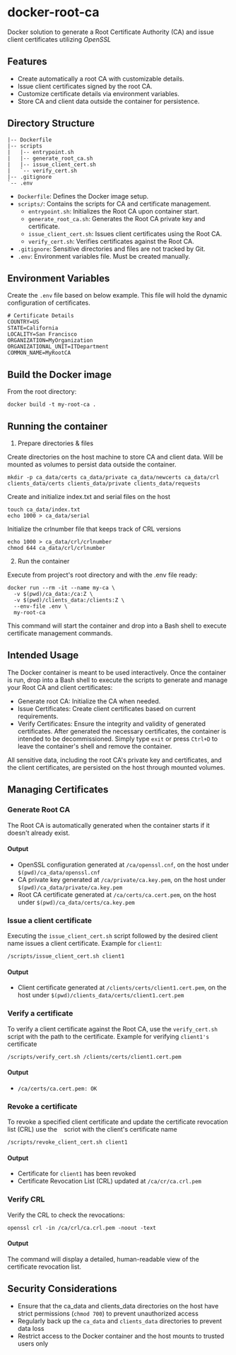 # docker-root-ca
Docker solution to generate a Root Certificate Authority (CA) and issue client certificates utilizing *OpenSSL*

## Features
* Create automatically a root CA with customizable details.
* Issue client certificates signed by the root CA.
* Customize certificate details via environment variables.
* Store CA and client data outside the container for persistence.

## Directory Structure
```
|-- Dockerfile
|-- scripts
|   |-- entrypoint.sh
|   |-- generate_root_ca.sh
|   |-- issue_client_cert.sh
|   `-- verify_cert.sh
|-- .gitignore
`-- .env
```

- `Dockerfile`: Defines the Docker image setup.
- `scripts/`: Contains the scripts for CA and certificate management.
  - `entrypoint.sh`: Initializes the Root CA upon container start.
  - `generate_root_ca.sh`: Generates the Root CA private key and certificate.
  - `issue_client_cert.sh`: Issues client certificates using the Root CA.
  - `verify_cert.sh`: Verifies certificates against the Root CA.
- `.gitignore`: Sensitive directories and files are not tracked by Git.
- `.env`: Environment variables file. Must be created manually.

##  Environment Variables
Create the ```.env``` file based on below example. This file will hold the dynamic configuration of certificates.
```env
# Certificate Details
COUNTRY=US
STATE=California
LOCALITY=San Francisco
ORGANIZATION=MyOrganization
ORGANIZATIONAL_UNIT=ITDepartment
COMMON_NAME=MyRootCA
```

## Build the Docker image
From the root directory:
```shell
docker build -t my-root-ca .
```

## Running the container
1. Prepare directories & files

Create directories on the host machine to store CA and client data. Will be mounted as volumes to persist data outside the container.
```shell
mkdir -p ca_data/certs ca_data/private ca_data/newcerts ca_data/crl clients_data/certs clients_data/private clients_data/requests 
```
Create and initialize index.txt and serial files on the host
```shell
touch ca_data/index.txt
echo 1000 > ca_data/serial
```
Initialize the crlnumber file that keeps track of CRL versions
```shell
echo 1000 > ca_data/crl/crlnumber
chmod 644 ca_data/crl/crlnumber
```


2. Run the container

Execute from project's root directory and with the .env file ready:
```shell
docker run --rm -it --name my-ca \
  -v $(pwd)/ca_data:/ca:Z \
  -v $(pwd)/clients_data:/clients:Z \
  --env-file .env \
  my-root-ca
```
This command will start the container and drop into a Bash shell to execute certificate management commands.

## Intended Usage

The Docker container is meant to be used interactively. Once the container is run, drop into a Bash shell to execute  the scripts to generate and manage your Root CA and client certificates:
* Generate root CA: Initialize the CA when needed.
* Issue Certificates: Create client certificates based on current requirements.
* Verify Certificates: Ensure the integrity and validity of generated certificates.
After generated the necessary certificates, the container is intended to be decommissioned. Simply type ```exit``` or press ```Ctrl+D``` to leave the container's shell and remove the container.

All sensitive data, including the root CA's private key and certificates, and the client certificates, are persisted on the host through mounted volumes. 

## Managing Certificates

### Generate Root CA
The Root CA is automatically generated when the container starts if it doesn't already exist.
#### Output
* OpenSSL configuration generated at ```/ca/openssl.cnf```, on the host under ```$(pwd)/ca_data/openssl.cnf```
* CA private key generated at ```/ca/private/ca.key.pem```, on the host under ```$(pwd)/ca_data/private/ca.key.pem```
* Root CA certificate generated at ```/ca/certs/ca.cert.pem```, on the host under ```$(pwd)/ca_data/certs/ca.key.pem```

### Issue a client certificate
Executing the ```issue_client_cert.sh``` script followed by the desired client name issues a client certificate. Example for ```client1```:
```shell
/scripts/issue_client_cert.sh client1
```

#### Output
* Client certificate generated at ```/clients/certs/client1.cert.pem```, on the host under ```$(pwd)/clients_data/certs/client1.cert.pem```

### Verify a certificate
To verify a client certificate against the Root CA, use the ```verify_cert.sh``` script with the path to the certificate.
Example for verifying ```client1's``` certificate
```shell
/scripts/verify_cert.sh /clients/certs/client1.cert.pem
```

#### Output
* ```/ca/certs/ca.cert.pem: OK```

### Revoke a certificate
To revoke a specified client certificate and update the certificate revocation list (CRL) use the ``` ``` scriot with the client's certificate name
```shell
/scripts/revoke_client_cert.sh client1
```

#### Output
* Certificate for ```client1``` has been revoked
* Certificate Revocation List (CRL) updated at ```/ca/cr/ca.crl.pem```

### Verify CRL
Verify the CRL to check the revocations:
```shell
openssl crl -in /ca/crl/ca.crl.pem -noout -text
```

#### Output
The command will display a detailed, human-readable view of the certificate revocation list.

## Security Considerations
* Ensure that the ca_data and clients_data directories on the host have strict permissions (```chmod 700```) to prevent unauthorized access
* Regularly back up the ```ca_data``` and ```clients_data``` directories to prevent data loss
* Restrict access to the Docker container and the host mounts to trusted users only
